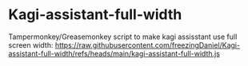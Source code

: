 # Kagi-assistant-full-width
Tampermonkey/Greasemonkey script to make kagi assisstant use full screen width:
https://raw.githubusercontent.com/freezingDaniel/Kagi-assistant-full-width/refs/heads/main/kagi-assistant-full-width.js
